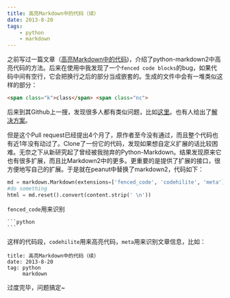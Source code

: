 ```yaml
---
title: 高亮Markdown中的代码（续）
date: 2013-8-20
tags:
    - python
    - markdown
---
```


之前写过一篇文章（[高亮Markdown中的代码](/posts/how-to-highlight-code-in-markdown.html))，介绍了python-markdown2中高亮代码的方法。后来在使用中我发现了一个`fenced code blocks`的bug，如果代码中间有空行，它会把换行之后的部分当成嵌套的。生成的文件中会有一堆类似这样的部分：

```html
<span class="k">class</span> <span class="nc">
```

后来到其Github上一搜，发现很多人都有类似问题，比如[这里](https://github.com/trentm/python-markdown2/issues/109)。也有人给出了[解决方案](https://github.com/trentm/python-markdown2/pull/117)。

但是这个Pull request已经提出4个月了，原作者至今没有通过，而且整个代码也有近1年没有动过了。Clone了一份它的代码，发现如果想自定义扩展的话比较困难。无奈之下从新研究起了曾经被我抛弃的Python-Markdown。结果发现原来它也有很多扩展，而且比Markdown2中的更多。更重要的是提供了扩展的接口，很方便地写自己的扩展。于是就在peanut中替换了markdown2，代码如下：

```python
md = markdown.Markdown(extensions=['fenced_code', 'codehilite', 'meta'])
#do something
html = md.reset().convert(content.strip(' \n'))
```

`fenced_code`用来识别

	```python
	```

这样的代码段，`codehilite`用来高亮代码，`meta`用来识别文章信息，比如：

	title: 高亮Markdown中的代码（续）
	date: 2013-8-20
	tag: python
         markdown

过度完毕，问题搞定~
